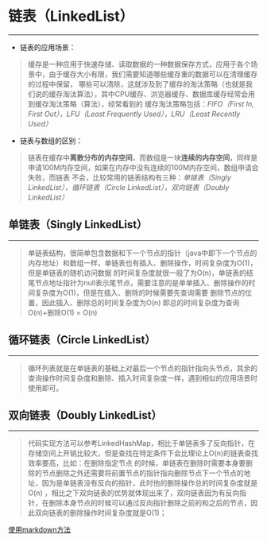 # 链表（LinkedList）
-----
 * 链表的应用场景：
 > 缓存是一种应用于快速存储、读取数据的一种数据保存方式，应用于各个场景中，由于缓存大小有限，我们需要知道哪些缓存重的数据可以在清理缓存的过程中保留，
 哪些可以清除，这就涉及到了缓存的淘汰策略（也就是我们说的缓存淘汰算法），其中CPU缓存、浏览器缓存、数据库缓存经常会用到缓存淘汰策略（算法），经常看到的
 缓存淘汰策略包括：_FIFO（First In, First Out），LFU（Least Frequently Used），LRU（Least Recently Used）_
 
 * 链表与数组的区别：
 >链表在缓存中**离散分布的内存空间**，而数组是一块**连续的内存空间**，同样是申请100M内存空间，如果在内存中没有连续的100M内存空间，数组申请会失败，而链表
 不会，比较常用的链表结构有三种：_单链表（Singly LinkedList），循环链表（Circle LinkedList），双向链表（Doubly LinkedList）_
 
## 单链表（Singly LinkedList）
-----
>单链表结构，很简单包含数据和下一个节点的指针（java中即下一个节点的内存地址）和数组一样，单链表也有插入、删除操作，时间复杂度为O(1)，但是单链表的随机访问数据
的时间复杂度就很一般了为O(n)，单链表的结尾节点地址指针为null表示尾节点，需要注意的是单单插入、删除操作的时间复杂度为O(1)，但是在插入、删除的时候需要先查询需要
删除节点的位置，因此插入、删除总的时间复杂度为O(n) 即总的时间复杂度为查询O(n)+删除O(1) = O(n)

## 循环链表（Circle LinkedList）
-----
>循环列表就是在单链表的基础上对最后一个节点的指针指向头节点，其余的查询操作时间复杂度和删除、插入时间复杂度一样，遇到相似的应用场景时使用即可。

## 双向链表（Doubly LinkedList）
-----
>代码实现方法可以参考LinkedHashMap，相比于单链表多了反向指针，在存储空间上开销比较大，但是查找在特定条件下会比理论上O(n)的链表查找效率要高，比如：在删除指定节点
的时候，单链表在删除时需要本身要删除的节点删除之外还需要将前置节点的指针指向删除节点下一个节点的地址，因为是单链表没有反向的指针，此时他的删除操作总的时间复杂度就是O(n)
，相比之下双向链表的优势就体现出来了，双向链表因为有反向指针，在删除本身节点的时候可以通过反向指针删除之前的和之后的节点，因此双向链表的删除操作时间复杂度就是O(1)；


[使用markdown方法](https://www.cnblogs.com/liugang-vip/p/6337580.html) 


 